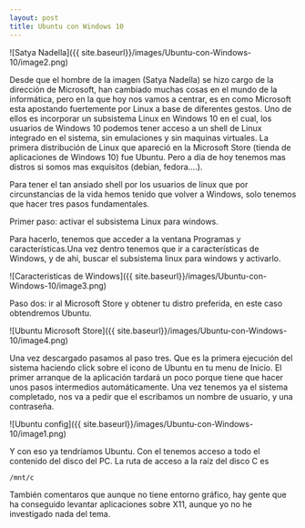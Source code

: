 ```yaml
---
layout: post
title: Ubuntu con Windows 10
---
```


![Satya Nadella]({{ site.baseurl}}/images/Ubuntu-con-Windows-10/image2.png)

Desde que el hombre de la imagen (Satya Nadella) se hizo cargo de la dirección de Microsoft, han cambiado muchas cosas en el mundo de la informática, pero en la que hoy nos vamos a centrar, es en como Microsoft esta apostando fuertemente por Linux a base de diferentes gestos. Uno de ellos es incorporar un subsistema Linux en Windows 10 en el cual, los usuarios de Windows 10 podemos tener acceso a un shell de Linux integrado en el sistema, sin emulaciones y sin maquinas virtuales. La primera distribución de Linux que apareció en la Microsoft Store (tienda de aplicaciones de Windows 10) fue Ubuntu. Pero a dia de hoy tenemos mas distros si somos mas exquisitos (debian, fedora….).

Para tener el tan ansiado shell por los usuarios de linux que por circunstancias de la vida hemos tenido que volver a Windows, solo tenemos que hacer tres pasos fundamentales.

Primer paso: activar el subsistema Linux para windows.

Para hacerlo, tenemos que acceder a la ventana Programas y características.Una vez dentro tenemos que ir a características de Windows, y de ahi, buscar el subsistema linux para windows y activarlo.

![Caracteristicas de Windows]({{ site.baseurl}}/images/Ubuntu-con-Windows-10/image3.png)

Paso dos: ir al Microsoft Store y obtener tu distro preferida, en este caso obtendremos Ubuntu.

![Ubuntu Microsoft Store]({{ site.baseurl}}/images/Ubuntu-con-Windows-10/image4.png)

Una vez descargado pasamos al paso tres. Que es la primera ejecución del sistema haciendo click sobre el icono de Ubuntu en tu menu de Inicio. El primer arranque de la aplicación tardará un poco porque tiene que hacer unos pasos intermedios automáticamente. Una vez tenemos ya el sistema completado, nos va a pedir que el escribamos un nombre de usuario, y una contraseña.

![Ubuntu config]({{ site.baseurl}}/images/Ubuntu-con-Windows-10/image1.png)

Y con eso ya tendríamos Ubuntu. Con el tenemos acceso a todo el contenido del disco del PC. La ruta de acceso a la raíz del disco C es  

```bash
/mnt/c
```

También comentaros que aunque no tiene entorno gráfico, hay gente que ha conseguido levantar aplicaciones sobre X11, aunque yo no he investigado nada del tema.
